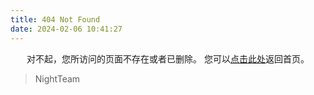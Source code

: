 ```yaml
---
title: 404 Not Found
date: 2024-02-06 10:41:27
---
```


<center>
对不起，您所访问的页面不存在或者已删除。
您可以<a href="https://slam-learner.github.io>">点击此处</a>返回首页。
</center>

<blockquote class="blockquote-center">
    NightTeam
</blockquote>
